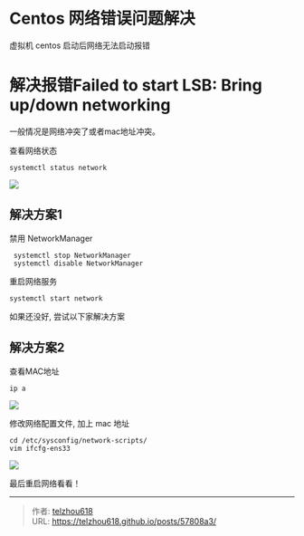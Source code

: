 # Centos 网络错误问题解决


虚拟机 centos 启动后网络无法启动报错

# 解决报错Failed to start LSB: Bring up/down networking

一般情况是网络冲突了或者mac地址冲突。

查看网络状态

```shell
systemctl status network
```

![](https://raw.gitmirror.com/telzhou618/images/main/img03/20240506220832.png)

## 解决方案1

禁用 NetworkManager

```shell
 systemctl stop NetworkManager
 systemctl disable NetworkManager
```

重启网络服务

```shell
systemctl start network
```

如果还没好, 尝试以下家解决方案

## 解决方案2

查看MAC地址

```shell
ip a
```

![](https://raw.gitmirror.com/telzhou618/images/main/img03/20240506221215.png)

修改网络配置文件, 加上 mac 地址

```shell
cd /etc/sysconfig/network-scripts/
vim ifcfg-ens33
```

![](https://raw.gitmirror.com/telzhou618/images/main/img03/20240506221315.png)

最后重启网络看看！

---

> 作者: [telzhou618](https://github.com/telzhou618)  
> URL: https://telzhou618.github.io/posts/57808a3/  

